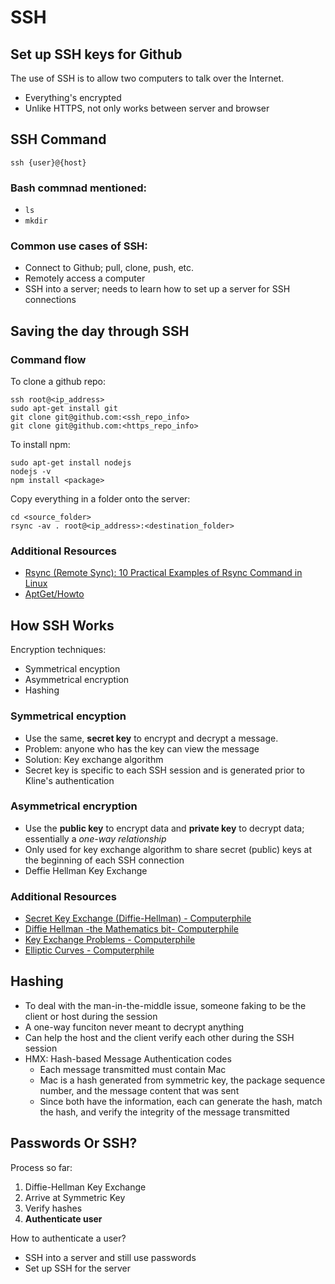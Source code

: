 # SSH

## Set up SSH keys for Github

The use of SSH is to allow two computers to talk over the Internet.

* Everything's encrypted
* Unlike HTTPS, not only works between server and browser

## SSH Command

```{bash}
ssh {user}@{host}
```

### Bash commnad mentioned:

* `ls`
* `mkdir`

### Common use cases of SSH:

* Connect to Github; pull, clone, push, etc.
* Remotely access a computer
* SSH into a server; needs to learn how to set up a server for SSH connections

## Saving the day through SSH

### Command flow

To clone a github repo:

```{bash}
ssh root@<ip_address>
sudo apt-get install git
git clone git@github.com:<ssh_repo_info>
git clone git@github.com:<https_repo_info>
```

To install npm:

```{bash}
sudo apt-get install nodejs
nodejs -v
npm install <package>
```

Copy everything in a folder onto the server:

```{bash}
cd <source_folder>
rsync -av . root@<ip_address>:<destination_folder>
```

### Additional Resources

* [Rsync (Remote Sync): 10 Practical Examples of Rsync Command in Linux](https://www.tecmint.com/rsync-local-remote-file-synchronization-commands/)
* [AptGet/Howto](https://help.ubuntu.com/community/AptGet/Howto)

## How SSH Works

Encryption techniques:

* Symmetrical encyption
* Asymmetrical encryption
* Hashing

### Symmetrical encyption

* Use the same, **secret key** to encrypt and decrypt a message.
* Problem: anyone who has the key can view the message
* Solution: Key exchange algorithm
* Secret key is specific to each SSH session and is generated prior to Kline's authentication

### Asymmetrical encryption

* Use the **public key** to encrypt data and **private key** to decrypt data; essentially a *one-way relationship*
* Only used for key exchange algorithm to share secret (public) keys at the beginning of each SSH connection
* Deffie Hellman Key Exchange

### Additional Resources

* [Secret Key Exchange (Diffie-Hellman) - Computerphile](https://www.youtube.com/watch?v=NmM9HA2MQGI)
* [Diffie Hellman -the Mathematics bit- Computerphile](https://www.youtube.com/watch?v=Yjrfm_oRO0w)
* [Key Exchange Problems - Computerphile](https://www.youtube.com/watch?v=vsXMMT2CqqE)
* [Elliptic Curves - Computerphile](https://www.youtube.com/watch?v=NF1pwjL9-DE)

## Hashing

* To deal with the man-in-the-middle issue, someone faking to be the client or host during the session
* A one-way funciton never meant to decrypt anything
* Can help the host and the client verify each other during the SSH session
* HMX: Hash-based Message Authentication codes
  * Each message transmitted must contain Mac
  * Mac is a hash generated from symmetric key, the package sequence number, and the message content that was sent
  * Since both have the information, each can generate the hash, match the hash, and verify the integrity of the message transmitted


## Passwords Or SSH?

Process so far:

1. Diffie-Hellman Key Exchange
2. Arrive at Symmetric Key
3. Verify hashes
4. **Authenticate user**

How to authenticate a user?

* SSH into a server and still use passwords
* Set up SSH for the server

